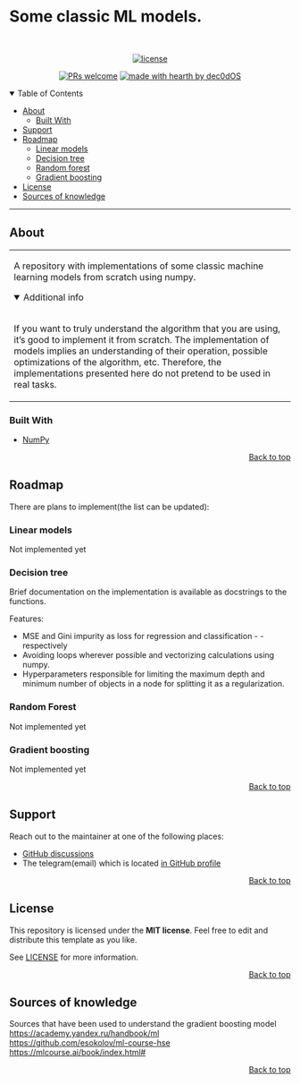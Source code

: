 


  # Some classic ML models.


<div align="center">
<br />

[![license](https://img.shields.io/badge/license-MIT-green)](LICENSE)

[![PRs welcome](https://img.shields.io/badge/PRs-welcome-ff69b4.svg?style=flat-square)](https://github.com/gorlov047/ClassicML_models/issues)
[![made with hearth by dec0dOS](https://img.shields.io/badge/made%20with%20%E2%99%A5%20by-gorlov047-red)](https://github.com/gorlov047)

</div>

<details open="open">
<summary>Table of Contents</summary>

- [About](#about)
  - [Built With](#built-with)
- [Support](#support)
- [Roadmap](#roadmap)
  - [Linear models](#linear-models)
  - [Decision tree](#decision-tree)
  - [Random forest](#random-forest)
  - [Gradient boosting](#gradient-boosting)
- [License](#license)
- [Sources of knowledge](#sources-of-knowledge)

</details>

---

## About

<table>
<tr>
<td>

A repository with implementations of some classic machine learning models from scratch using numpy.

<details open>
<summary>Additional info</summary>
<br>

 If you want to truly understand the algorithm that you are using, it’s good to implement it from scratch. The implementation of models implies an understanding of their operation, possible optimizations of the algorithm, etc. Therefore, the implementations presented here do not pretend to be used in real tasks.

</details>

</td>
</tr>
</table>

### Built With

- [NumPy](https://github.com/numpy/numpy)

<p align="right"><a href="#ClassicML_models">Back to top</a></p>

## Roadmap
There are plans to implement(the list can be updated):
### Linear models
Not implemented yet
### Decision tree
Brief documentation on the implementation is available as docstrings to the functions.

Features:
- MSE and Gini impurity as loss for regression and classification - - respectively
- Avoiding loops wherever possible and vectorizing calculations using numpy.
- Hyperparameters responsible for limiting the maximum depth and minimum number of objects in a node for splitting it as a regularization.
### Random Forest
Not implemented yet
### Gradient boosting
Not implemented yet
<p align="right"><a href="#ClassicML_models">Back to top</a></p>

## Support

Reach out to the maintainer at one of the following places:

- [GitHub discussions](https://github.com/gorlov047/MyGradientBoosting/discussions)
- The telegram(email) which is located [in GitHub profile](https://github.com/gorlov047)

<p align="right"><a href="#ClassicML_models">Back to top</a></p>

## License

This repository is licensed under the **MIT license**. Feel free to edit and distribute this template as you like.

See [LICENSE](LICENSE) for more information.

<p align="right"><a href="#ClassicML_models">Back to top</a></p>

## Sources of knowledge
Sources that have been used to understand the gradient boosting model  
https://academy.yandex.ru/handbook/ml  
https://github.com/esokolov/ml-course-hse  
https://mlcourse.ai/book/index.html#

<p align="right"><a href="#ClassicML_models">Back to top</a></p>